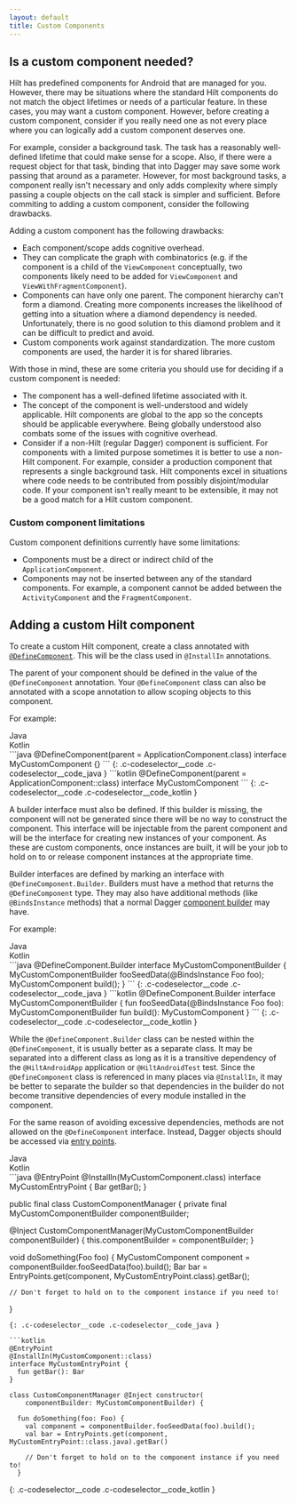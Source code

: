 ```yaml
---
layout: default
title: Custom Components
---
```


## Is a custom component needed?

Hilt has predefined components for Android that are managed for you. However,
there may be situations where the standard Hilt components do not match the
object lifetimes or needs of a particular feature. In these cases, you may want
a custom component. However, before creating a custom component, consider if you
really need one as not every place where you can logically add a custom
component deserves one.

For example, consider a background task. The task has a reasonably well-defined
lifetime that could make sense for a scope. Also, if there were a request object
for that task, binding that into Dagger may save some work passing that around
as a parameter. However, for most background tasks, a component really isn't
necessary and only adds complexity where simply passing a couple objects on the
call stack is simpler and sufficient. Before commiting to adding a custom
component, consider the following drawbacks.

Adding a custom component has the following drawbacks:

*   Each component/scope adds cognitive overhead.
*   They can complicate the graph with combinatorics (e.g. if the component is a
    child of the `ViewComponent` conceptually, two components likely need to be
    added for `ViewComponent` and `ViewWithFragmentComponent`).
*   Components can have only one parent. The component hierarchy can't form a
    diamond. Creating more components increases the likelihood of getting into a
    situation where a diamond dependency is needed. Unfortunately, there is no
    good solution to this diamond problem and it can be difficult to predict and
    avoid.
*   Custom components work against standardization. The more custom components
    are used, the harder it is for shared libraries.

With those in mind, these are some criteria you should use for deciding if a
custom component is needed:

*   The component has a well-defined lifetime associated with it.
*   The concept of the component is well-understood and widely applicable. Hilt
    components are global to the app so the concepts should be applicable
    everywhere. Being globally understood also combats some of the issues with
    cognitive overhead.
*   Consider if a non-Hilt (regular Dagger) component is sufficient. For
    components with a limited purpose sometimes it is better to use a non-Hilt
    component. For example, consider a production component that represents a
    single background task. Hilt components excel in situations where code needs
    to be contributed from possibly disjoint/modular code. If your component
    isn't really meant to be extensible, it may not be a good match for a Hilt
    custom component.


### Custom component limitations

Custom component definitions currently have some limitations:

*   Components must be a direct or indirect child of the `ApplicationComponent`.
*   Components may not be inserted between any of the standard components. For
    example, a component cannot be added between the `ActivityComponent` and the
    `FragmentComponent`.

## Adding a custom Hilt component

To create a custom Hilt component, create a class annotated with
[`@DefineComponent`](https://dagger.dev/api/latest/dagger/hilt/DefineComponent.html).
This will be the class used in `@InstallIn` annotations.

The parent of your component should be defined in the value of the
`@DefineComponent` annotation. Your `@DefineComponent` class can also be
annotated with a scope annotation to allow scoping objects to this component.

For example:

<div class="c-codeselector__button c-codeselector__button_java">Java</div>
<div class="c-codeselector__button c-codeselector__button_kotlin">Kotlin</div>
```java
@DefineComponent(parent = ApplicationComponent.class)
interface MyCustomComponent {}
```
{: .c-codeselector__code .c-codeselector__code_java }
```kotlin
@DefineComponent(parent = ApplicationComponent::class)
interface MyCustomComponent
```
{: .c-codeselector__code .c-codeselector__code_kotlin }

A builder interface must also be defined. If this builder is missing, the
component will not be generated since there will be no way to construct the
component. This interface will be injectable from the parent component and will
be the interface for creating new instances of your component. As these are
custom components, once instances are built, it will be your job to hold on to
or release component instances at the appropriate time.

Builder interfaces are defined by marking an interface with
`@DefineComponent.Builder`. Builders must have a method that returns the
`@DefineComponent` type. They may also have additional methods (like
`@BindsInstance` methods) that a normal Dagger
[component builder](https://dagger.dev/api/latest/dagger/Component.Builder.html)
may have.

For example:

<div class="c-codeselector__button c-codeselector__button_java">Java</div>
<div class="c-codeselector__button c-codeselector__button_kotlin">Kotlin</div>
```java
@DefineComponent.Builder
interface MyCustomComponentBuilder {
  MyCustomComponentBuilder fooSeedData(@BindsInstance Foo foo);
  MyCustomComponent build();
}
```
{: .c-codeselector__code .c-codeselector__code_java }
```kotlin
@DefineComponent.Builder
interface MyCustomComponentBuilder {
  fun fooSeedData(@BindsInstance Foo foo): MyCustomComponentBuilder
  fun build(): MyCustomComponent
}
```
{: .c-codeselector__code .c-codeselector__code_kotlin }

While the `@DefineComponent.Builder` class can be nested within the
`@DefineComponent`, it is usually better as a separate class. It may be
separated into a different class as long as it is a transitive dependency of
the `@HiltAndroidApp` application or `@HiltAndroidTest` test. Since the
`@DefineComponent` class is referenced in many places via `@InstallIn`, it may
be better to separate the builder so that dependencies in the builder do not
become transitive dependencies of every module installed in the component.

For the same reason of avoiding excessive dependencies, methods are not allowed
on the `@DefineComponent` interface. Instead, Dagger objects should be accessed
via [entry points](entry-points.md).

<div class="c-codeselector__button c-codeselector__button_java">Java</div>
<div class="c-codeselector__button c-codeselector__button_kotlin">Kotlin</div>
```java
@EntryPoint
@InstallIn(MyCustomComponent.class)
interface MyCustomEntryPoint {
  Bar getBar();
}

public final class CustomComponentManager {
  private final MyCustomComponentBuilder componentBuilder;

  @Inject CustomComponentManager(MyCustomComponentBuilder componentBuilder) {
    this.componentBuilder = componentBuilder;
  }

  void doSomething(Foo foo) {
    MyCustomComponent component = componentBuilder.fooSeedData(foo).build();
    Bar bar = EntryPoints.get(component, MyCustomEntryPoint.class).getBar();

    // Don't forget to hold on to the component instance if you need to!
  }
```
{: .c-codeselector__code .c-codeselector__code_java }

```kotlin
@EntryPoint
@InstallIn(MyCustomComponent::class)
interface MyCustomEntryPoint {
  fun getBar(): Bar
}

class CustomComponentManager @Inject constructor(
    componentBuilder: MyCustomComponentBuilder) {

  fun doSomething(foo: Foo) {
    val component = componentBuilder.fooSeedData(foo).build();
    val bar = EntryPoints.get(component, MyCustomEntryPoint::class.java).getBar()

    // Don't forget to hold on to the component instance if you need to!
  }
```
{: .c-codeselector__code .c-codeselector__code_kotlin }

